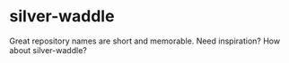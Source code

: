 # silver-waddle
Great repository names are short and memorable. Need inspiration? How about silver-waddle?
